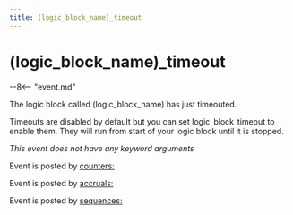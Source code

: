 ```yaml
---
title: (logic_block_name)_timeout
---
```


# (logic_block_name)\_timeout


--8<-- "event.md"

The logic block called (logic_block_name) has just timeouted.

Timeouts are disabled by default but you can set logic_block_timeout to
enable them. They will run from start of your logic block until it is
stopped.

*This event does not have any keyword arguments*

Event is posted by [counters:](../config/counters.md)

Event is posted by [accruals:](../config/accruals.md)

Event is posted by [sequences:](../config/sequences.md)
